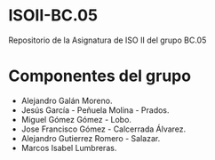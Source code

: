 # ISOII-BC.05
Repositorio de la Asignatura de ISO II del grupo BC.05

# Componentes del grupo
- Alejandro Galán Moreno.
- Jesús García - Peñuela Molina - Prados.
- Miguel Gómez Gómez - Lobo.
- Jose Francisco Gómez - Calcerrada Álvarez.
- Alejandro Gutierrez Romero - Salazar.
- Marcos Isabel Lumbreras.
